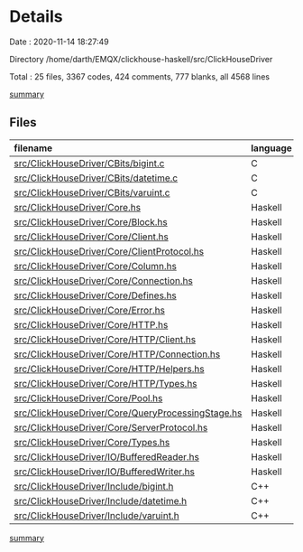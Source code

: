 # Details

Date : 2020-11-14 18:27:49

Directory /home/darth/EMQX/clickhouse-haskell/src/ClickHouseDriver

Total : 25 files,  3367 codes, 424 comments, 777 blanks, all 4568 lines

[summary](results.md)

## Files
| filename | language | code | comment | blank | total |
| :--- | :--- | ---: | ---: | ---: | ---: |
| [src/ClickHouseDriver/CBits/bigint.c](/src/ClickHouseDriver/CBits/bigint.c) | C | 36 | 0 | 5 | 41 |
| [src/ClickHouseDriver/CBits/datetime.c](/src/ClickHouseDriver/CBits/datetime.c) | C | 45 | 0 | 4 | 49 |
| [src/ClickHouseDriver/CBits/varuint.c](/src/ClickHouseDriver/CBits/varuint.c) | C | 57 | 3 | 5 | 65 |
| [src/ClickHouseDriver/Core.hs](/src/ClickHouseDriver/Core.hs) | Haskell | 12 | 0 | 2 | 14 |
| [src/ClickHouseDriver/Core/Block.hs](/src/ClickHouseDriver/Core/Block.hs) | Haskell | 115 | 16 | 10 | 141 |
| [src/ClickHouseDriver/Core/Client.hs](/src/ClickHouseDriver/Core/Client.hs) | Haskell | 244 | 63 | 39 | 346 |
| [src/ClickHouseDriver/Core/ClientProtocol.hs](/src/ClickHouseDriver/Core/ClientProtocol.hs) | Haskell | 36 | 14 | 18 | 68 |
| [src/ClickHouseDriver/Core/Column.hs](/src/ClickHouseDriver/Core/Column.hs) | Haskell | 841 | 99 | 62 | 1,002 |
| [src/ClickHouseDriver/Core/Connection.hs](/src/ClickHouseDriver/Core/Connection.hs) | Haskell | 413 | 39 | 22 | 474 |
| [src/ClickHouseDriver/Core/Defines.hs](/src/ClickHouseDriver/Core/Defines.hs) | Haskell | 62 | 28 | 41 | 131 |
| [src/ClickHouseDriver/Core/Error.hs](/src/ClickHouseDriver/Core/Error.hs) | Haskell | 419 | 10 | 375 | 804 |
| [src/ClickHouseDriver/Core/HTTP.hs](/src/ClickHouseDriver/Core/HTTP.hs) | Haskell | 34 | 0 | 1 | 35 |
| [src/ClickHouseDriver/Core/HTTP/Client.hs](/src/ClickHouseDriver/Core/HTTP/Client.hs) | Haskell | 214 | 33 | 32 | 279 |
| [src/ClickHouseDriver/Core/HTTP/Connection.hs](/src/ClickHouseDriver/Core/HTTP/Connection.hs) | Haskell | 68 | 8 | 9 | 85 |
| [src/ClickHouseDriver/Core/HTTP/Helpers.hs](/src/ClickHouseDriver/Core/HTTP/Helpers.hs) | Haskell | 72 | 9 | 12 | 93 |
| [src/ClickHouseDriver/Core/HTTP/Types.hs](/src/ClickHouseDriver/Core/HTTP/Types.hs) | Haskell | 34 | 5 | 8 | 47 |
| [src/ClickHouseDriver/Core/Pool.hs](/src/ClickHouseDriver/Core/Pool.hs) | Haskell | 50 | 15 | 3 | 68 |
| [src/ClickHouseDriver/Core/QueryProcessingStage.hs](/src/ClickHouseDriver/Core/QueryProcessingStage.hs) | Haskell | 7 | 0 | 4 | 11 |
| [src/ClickHouseDriver/Core/ServerProtocol.hs](/src/ClickHouseDriver/Core/ServerProtocol.hs) | Haskell | 48 | 15 | 18 | 81 |
| [src/ClickHouseDriver/Core/Types.hs](/src/ClickHouseDriver/Core/Types.hs) | Haskell | 280 | 31 | 33 | 344 |
| [src/ClickHouseDriver/IO/BufferedReader.hs](/src/ClickHouseDriver/IO/BufferedReader.hs) | Haskell | 153 | 24 | 37 | 214 |
| [src/ClickHouseDriver/IO/BufferedWriter.hs](/src/ClickHouseDriver/IO/BufferedWriter.hs) | Haskell | 102 | 12 | 26 | 140 |
| [src/ClickHouseDriver/Include/bigint.h](/src/ClickHouseDriver/Include/bigint.h) | C++ | 9 | 0 | 4 | 13 |
| [src/ClickHouseDriver/Include/datetime.h](/src/ClickHouseDriver/Include/datetime.h) | C++ | 7 | 0 | 4 | 11 |
| [src/ClickHouseDriver/Include/varuint.h](/src/ClickHouseDriver/Include/varuint.h) | C++ | 9 | 0 | 3 | 12 |

[summary](results.md)